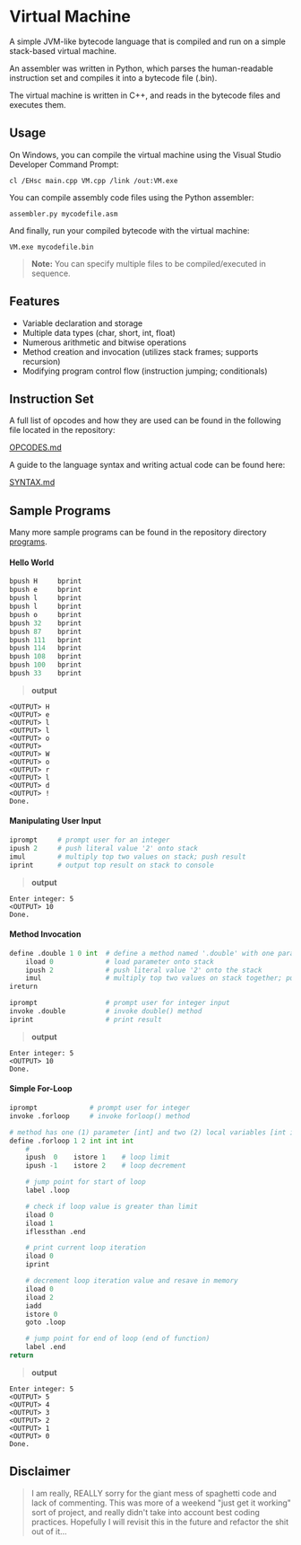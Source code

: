 # Virtual Machine

A simple JVM-like bytecode language that is compiled and run on a simple stack-based virtual machine.

An assembler was written in Python, which parses the human-readable instruction set and compiles it into a bytecode file (.bin).

The virtual machine is written in C++, and reads in the bytecode files and executes them.

## Usage

On Windows, you can compile the virtual machine using the Visual Studio Developer Command Prompt:

`cl /EHsc main.cpp VM.cpp /link /out:VM.exe`

You can compile assembly code files using the Python assembler:

`assembler.py mycodefile.asm`

And finally, run your compiled bytecode with the virtual machine:

`VM.exe mycodefile.bin`

> **Note:** You can specify multiple files to be compiled/executed in sequence.

## Features

- Variable declaration and storage
- Multiple data types (char, short, int, float)
- Numerous arithmetic and bitwise operations
- Method creation and invocation (utilizes stack frames; supports recursion)
- Modifying program control flow (instruction jumping; conditionals)

## Instruction Set

A full list of opcodes and how they are used can be found in the following file located in the repository:

[OPCODES.md](/OPCODES.md "Instruction Set")

A guide to the language syntax and writing actual code can be found here:

[SYNTAX.md](/SYNTAX.md "Syntax Guide")

## Sample Programs

Many more sample programs can be found in the repository directory [programs](/programs/ "Sample Programs").

#### Hello World

```python
bpush H     bprint
bpush e     bprint
bpush l     bprint
bpush l     bprint
bpush o     bprint
bpush 32    bprint
bpush 87    bprint
bpush 111   bprint
bpush 114   bprint
bpush 108   bprint
bpush 100   bprint
bpush 33    bprint
```

> **output**

>
    <OUTPUT> H
    <OUTPUT> e
    <OUTPUT> l
    <OUTPUT> l
    <OUTPUT> o
    <OUTPUT>
    <OUTPUT> W
    <OUTPUT> o
    <OUTPUT> r
    <OUTPUT> l
    <OUTPUT> d
    <OUTPUT> !
    Done.

#### Manipulating User Input

```python
iprompt     # prompt user for an integer
ipush 2     # push literal value '2' onto stack
imul        # multiply top two values on stack; push result
iprint      # output top result on stack to console
```

> **output**

>
    Enter integer: 5
    <OUTPUT> 10
    Done.

#### Method Invocation

```python
define .double 1 0 int  # define a method named '.double' with one parameter [int] and no local variables
    iload 0             # load parameter onto stack
    ipush 2             # push literal value '2' onto the stack
    imul                # multiply top two values on stack together; push result
ireturn

iprompt                 # prompt user for integer input
invoke .double          # invoke double() method
iprint                  # print result
```

> **output**

>
    Enter integer: 5
    <OUTPUT> 10
    Done.

#### Simple For-Loop

```python
iprompt             # prompt user for integer
invoke .forloop     # invoke forloop() method

# method has one (1) parameter [int] and two (2) local variables [int int]
define .forloop 1 2 int int int
    #
    ipush  0    istore 1    # loop limit
    ipush -1    istore 2    # loop decrement

    # jump point for start of loop
    label .loop

    # check if loop value is greater than limit
    iload 0
    iload 1
    iflessthan .end

    # print current loop iteration
    iload 0
    iprint

    # decrement loop iteration value and resave in memory
    iload 0
    iload 2
    iadd
    istore 0
    goto .loop

    # jump point for end of loop (end of function)
    label .end
return
```

> **output**

>
    Enter integer: 5
    <OUTPUT> 5
    <OUTPUT> 4
    <OUTPUT> 3
    <OUTPUT> 2
    <OUTPUT> 1
    <OUTPUT> 0
    Done.

## Disclaimer

> I am really, REALLY sorry for the giant mess of spaghetti code and lack of commenting. This was more of a weekend "just get it working" sort of project, and really didn't take into account best coding practices. Hopefully I will revisit this in the future and refactor the shit out of it...
